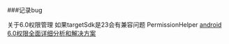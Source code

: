 ###记录bug

关于6.0权限管理  如果targetSdk是23会有兼容问题 PermissionHelper
[android 6.0权限全面详细分析和解决方案](http://www.2cto.com/kf/201512/455888.html)

